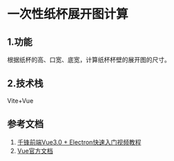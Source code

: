 # 一次性纸杯展开图计算
## 1.功能
根据纸杯的高、口宽、底宽，计算纸杯杯壁的展开图的尺寸。
## 2.技术栈
Vite+Vue
## 参考文档
1. [千锋前端Vue3.0 + Electron快速入门视频教程](https://www.bilibili.com/video/BV1FP4115739)
2. [Vue官方文档](https://cn.vuejs.org/guide/introduction.html)